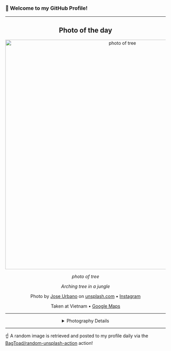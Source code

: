 ### 👋 Welcome to my GitHub Profile!

----
<div align="center">

## Photo of the day
  
  <a href="https://unsplash.com/photos/photo-of-tree-Rmp3qc71x10"><img width="720" src="https://images.unsplash.com/photo-1473679624748-2c182dc54bf4?crop=entropy&cs=tinysrgb&fit=max&fm=jpg&ixid=M3w1OTQ0OTd8MHwxfHJhbmRvbXx8fHx8fHx8fDE3Mzk5NDUzNjV8&ixlib=rb-4.0.3&q=80&w=1080" alt="photo of tree"></a>
  
  <em>photo of tree</em>
  
  <em>Arching tree in a jungle</em>

  Photo by [Jose Urbano](null) on [unsplash.com](https://unsplash.com/) • [Instagram](https://instagram.com/jfsurbano)
  
  Taken at Vietnam • [Google Maps](https://www.google.com/maps/search/?api=1&query=14.058324,108.277199)
  
  ---
  
<details>
<summary>Photography Details</summary>
  
| Parameter     | Value |
| ------------- | ----- |
| Camera Model  | Canon EOS 600D |
| Exposure Time | 1/1600 |
| Aperture      | 4.5 |
| Focal Length  | 10.0 |
| ISO           | 800 |
| Location      | Vietnam (Vietnam) |
| Coordinates   | Latitude 14.058324, Longitude 108.277199 |

</details>

</div>

----

☝️ A random image is retrieved and posted to my profile daily via the [BagToad/random-unsplash-action](https://github.com/BagToad/random-unsplash-action) action!
